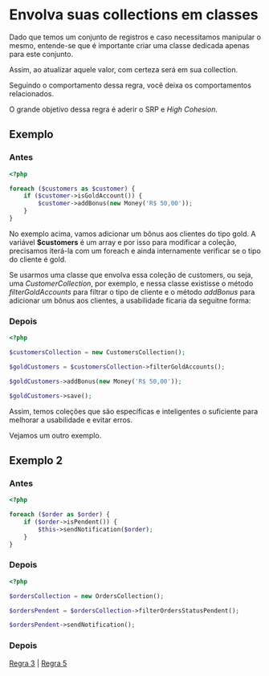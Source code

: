 # Envolva suas collections em classes

Dado que temos um conjunto de registros e caso necessitamos manipular o mesmo, entende-se que é importante criar uma classe dedicada apenas para este conjunto.  

Assim, ao atualizar aquele valor, com certeza será em sua collection.

Seguindo o comportamento dessa regra, você deixa os comportamentos relacionados.

O grande objetivo dessa regra é aderir o SRP e *High Cohesion*.

## Exemplo 

### Antes

```php
<?php

foreach ($customers as $customer) {
    if ($customer->isGoldAccount()) {
        $customer->addBonus(new Money('R$ 50,00'));
    }
}
```

No exemplo acima, vamos adicionar um bônus aos clientes do tipo gold. A variável **$customers** é um array e por isso para modificar a coleção, precisamos iterá-la com um foreach e ainda internamente verificar se o tipo do cliente é gold.

Se usarmos uma classe que envolva essa coleção de customers, ou seja, uma *CustomerCollection*, por exemplo, e nessa classe existisse o método *filterGoldAccounts* para filtrar o tipo de cliente e o método *addBonus* para adicionar um bônus aos clientes, a usabilidade ficaria da seguitne forma:

### Depois

```php
<?php

$customersCollection = new CustomersCollection();

$goldCustomers = $customersCollection->filterGoldAccounts();

$goldCustomers->addBonus(new Money('R$ 50,00'));

$goldCustomers->save();
```
Assim, temos coleções que são específicas e inteligentes o suficiente para melhorar a usabilidade e evitar erros.

Vejamos um outro exemplo.

## Exemplo 2

### Antes

```php
<?php

foreach ($order as $order) {
    if ($order->isPendent()) {
        $this->sendNotification($order);
    }
}
```

### Depois

```php
<?php

$ordersCollection = new OrdersCollection();

$ordersPendent = $ordersCollection->filterOrdersStatusPendent();

$ordersPendent->sendNotification();
```

### Depois

[Regra 3](/manifest/roles/role-03.md) | [Regra 5](/manifest/roles/role-05.md)
